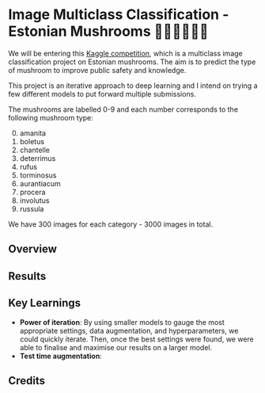 # Image Multiclass Classification - Estonian Mushrooms 🍄‍🟫🍄‍🟫🍄‍🟫
We will be entering this [Kaggle competition](https://www.kaggle.com/competitions/mushroom-multiclass-classification), which is a multiclass image classification project on Estonian mushrooms. The aim is to predict the type of mushroom to improve public safety and knowledge.

This project is an iterative approach to deep learning and I intend on trying a few different models to put forward multiple submissions.

The mushrooms are labelled 0-9 and each number corresponds to the following mushroom type:

0. amanita
1. boletus
2. chantelle
3. deterrimus
4. rufus
5. torminosus
6. aurantiacum
7. procera
8. involutus
9. russula

We have 300 images for each category - 3000 images in total.

## Overview

## Results

## Key Learnings
- **Power of iteration**: By using smaller models to gauge the most appropriate settings, data augmentation, and hyperparameters, we could quickly iterate. Then, once the best settings were found, we were able to finalise and maximise our results on a larger model. 
- **Test time augmentation**:

## Credits
